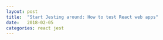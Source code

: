 ```yaml
---
layout: post
title:  "Start Jesting around: How to test React web apps"
date:   2018-02-05
categories: react jest
---
```


